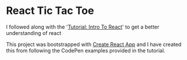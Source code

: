 # React Tic Tac Toe

I followed along with the '[Tutorial: Intro To React](https://facebook.github.io/react/tutorial/tutorial.html#getting-started)' to get a better understanding of react

This project was bootstrapped with [Create React App](https://github.com/facebookincubator/create-react-app) and I have created this from following the CodePen examples provided in the tutorial.

